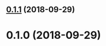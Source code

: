 <a name="0.1.1"></a>
## [0.1.1](https://github.com/postalk/components/compare/v0.1.0...v0.1.1) (2018-09-29)



<a name="0.1.0"></a>
# 0.1.0 (2018-09-29)



